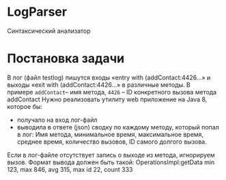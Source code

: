 # LogParser
Синтаксический анализатор

# Постановка задачи
В лог (файл testlog) пишутся входы «entry with (addContact:4426…» и выходы «exit with (addContact:4426…» в различные методы.
В примере `addContact`– имя метода, `4426` – ID конкретного вызова метода addContact
Нужно реализовать утилиту web приложение на Java 8, которое бы:
- получало на вход лог-файл
- выводила в ответе (json) сводку по каждому методу, который попал в лог: Имя метода, минимальное время, максимальное время, среднее время, количество вызовов, ID самого долгого вызова.

Если в лог-файле отсутствует запись о выходе из метода, игнорируем вызов.
Формат вывода должен быть такой:
OperationsImpl:getData min 123, max 846, avg 315, max id 22, count 333
